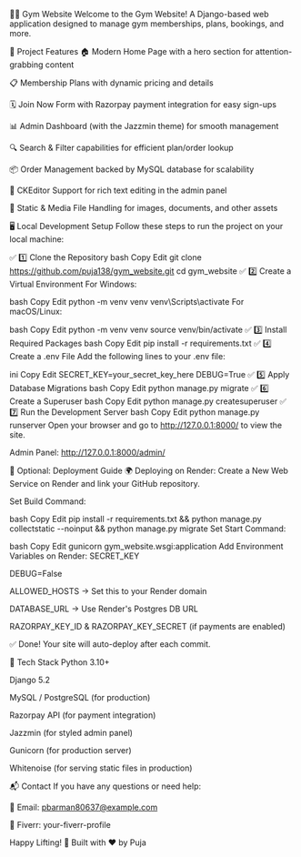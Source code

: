 🏋️‍♀️ Gym Website
Welcome to the Gym Website!
A Django-based web application designed to manage gym memberships, plans, bookings, and more.

📌 Project Features
🏠 Modern Home Page with a hero section for attention-grabbing content

📋 Membership Plans with dynamic pricing and details

🗓️ Join Now Form with Razorpay payment integration for easy sign-ups

📊 Admin Dashboard (with the Jazzmin theme) for smooth management

🔍 Search & Filter capabilities for efficient plan/order lookup

📦 Order Management backed by MySQL database for scalability

📸 CKEditor Support for rich text editing in the admin panel

📂 Static & Media File Handling for images, documents, and other assets

🖥️ Local Development Setup
Follow these steps to run the project on your local machine:

✅ 1️⃣ Clone the Repository
bash
Copy
Edit
git clone https://github.com/puja138/gym_website.git
cd gym_website
✅ 2️⃣ Create a Virtual Environment
For Windows:

bash
Copy
Edit
python -m venv venv
venv\Scripts\activate
For macOS/Linux:

bash
Copy
Edit
python -m venv venv
source venv/bin/activate
✅ 3️⃣ Install Required Packages
bash
Copy
Edit
pip install -r requirements.txt
✅ 4️⃣ Create a .env File
Add the following lines to your .env file:

ini
Copy
Edit
SECRET_KEY=your_secret_key_here
DEBUG=True
✅ 5️⃣ Apply Database Migrations
bash
Copy
Edit
python manage.py migrate
✅ 6️⃣ Create a Superuser
bash
Copy
Edit
python manage.py createsuperuser
✅ 7️⃣ Run the Development Server
bash
Copy
Edit
python manage.py runserver
Open your browser and go to http://127.0.0.1:8000/ to view the site.

Admin Panel: http://127.0.0.1:8000/admin/

🚀 Optional: Deployment Guide
🌍 Deploying on Render:
Create a New Web Service on Render and link your GitHub repository.

Set Build Command:

bash
Copy
Edit
pip install -r requirements.txt && python manage.py collectstatic --noinput && python manage.py migrate
Set Start Command:

bash
Copy
Edit
gunicorn gym_website.wsgi:application
Add Environment Variables on Render:
SECRET_KEY

DEBUG=False

ALLOWED_HOSTS → Set this to your Render domain

DATABASE_URL → Use Render's Postgres DB URL

RAZORPAY_KEY_ID & RAZORPAY_KEY_SECRET (if payments are enabled)

✅ Done! Your site will auto-deploy after each commit.

📌 Tech Stack
Python 3.10+

Django 5.2

MySQL / PostgreSQL (for production)

Razorpay API (for payment integration)

Jazzmin (for styled admin panel)

Gunicorn (for production server)

Whitenoise (for serving static files in production)

📬 Contact
If you have any questions or need help:

📧 Email: pbarman80637@example.com

💼 Fiverr: your-fiverr-profile

Happy Lifting! 💪
Built with ❤️ by Puja


